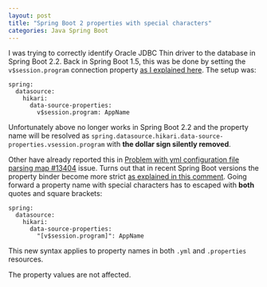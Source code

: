 ```yaml
---
layout: post
title: "Spring Boot 2 properties with special characters"
categories: Java Spring Boot
---
```


I was trying to correctly identify Oracle JDBC Thin driver to the database in Spring Boot 2.2. Back in Spring Boot 1.5, 
this was be done by setting the `v$session.program` connection property [as I explained here](https://stackoverflow.com/a/49278981/1602555).
The setup was:

```
spring:
  datasource:
    hikari:
      data-source-properties:
        v$session.program: AppName
```

Unfortunately above no longer works in Spring Boot 2.2 and the property name will be resolved as
`spring.datasource.hikari.data-source-properties.vsession.program` with **the dollar sign silently removed**. 

Other have already reported this in [Problem with yml configuration file parsing map #13404](https://github.com/spring-projects/spring-boot/issues/13404) issue.
Turns out that in recent Spring Boot versions the property binder become more strict [as explained in this comment](https://github.com/spring-projects/spring-boot/issues/13404#issuecomment-395307439).
Going forward a property name with special characters has to escaped with **both** quotes and square brackets:

```
spring:
  datasource:
    hikari:
      data-source-properties:
        "[v$session.program]": AppName
```

This new syntax applies to property names in both `.yml` and `.properties` resources. 

The property values are not affected.
